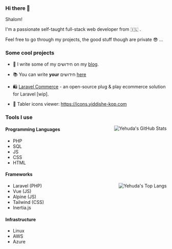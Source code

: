 ### Hi there 👋

<!--
**Yiddishe-Kop/Yiddishe-Kop** is a ✨ _special_ ✨ repository because its `README.md` (this file) appears on your GitHub profile.

Here are some ideas to get you started:

- 🔭 I’m currently working on ...
- 🌱 I’m currently learning ...
- 👯 I’m looking to collaborate on ...
- 🤔 I’m looking for help with ...
- 💬 Ask me about ...
- 📫 How to reach me: ...
- 😄 Pronouns: ...
- ⚡ Fun fact: ...
-->

Shalom!

I'm a passionate self-taught full-stack web developer from 🇮🇱 .

Feel free to go through my projects, the good stuff though are private 😎 ...

### Some cool projects

- 📝 I write some of my חידושים on my [blog](https://blog.yiddishe-kop.com).

- 📚 You can write **your** חידושים [here](https://pninim.yiddishe-kop.com)

- 🛍 [Laravel Commerce](https://laravel-commerce.yiddishe-kop.com/) - an open-source plug & play ecommerce solution for Laravel [wip].

- 💎 Tabler icons viewer: https://icons.yiddishe-kop.com

### Tools I use

<img align="right" src="https://github-readme-stats.vercel.app/api?username=Yiddishe-Kop&count_private=true&show_icons=true" alt="Yehuda's GitHub Stats">

#### Programming Languages

- PHP
- SQL
- JS
- CSS
- HTML

#### Frameworks

<img align="right" src="https://github-readme-stats.vercel.app/api/top-langs/?username=Yiddishe-Kop&layout=compact" alt="Yehuda's Top Langs">

- Laravel (PHP)
- Vue (JS)
- Alpine (JS)
- Tailwind (CSS)
- Inertia.js

#### Infrastructure

- Linux
- AWS
- Azure
